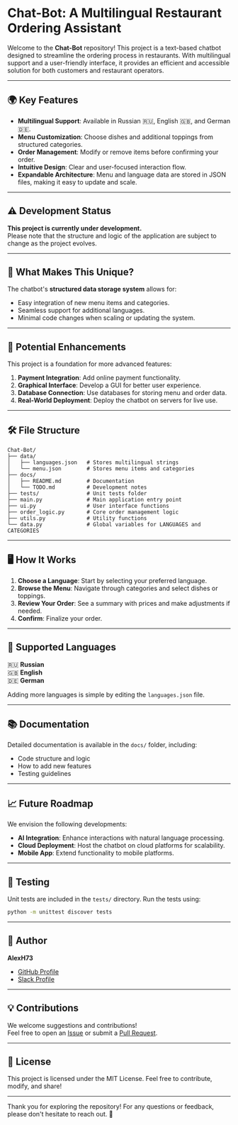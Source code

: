 # Chat-Bot: A Multilingual Restaurant Ordering Assistant

Welcome to the **Chat-Bot** repository! This project is a text-based chatbot designed to streamline the ordering process in restaurants. With multilingual support and a user-friendly interface, it provides an efficient and accessible solution for both customers and restaurant operators.

---

## 🌍 Key Features

- **Multilingual Support**: Available in Russian 🇷🇺, English 🇬🇧, and German 🇩🇪.
- **Menu Customization**: Choose dishes and additional toppings from structured categories.
- **Order Management**: Modify or remove items before confirming your order.
- **Intuitive Design**: Clear and user-focused interaction flow.
- **Expandable Architecture**: Menu and language data are stored in JSON files, making it easy to update and scale.

---

## ⚠️ Development Status

**This project is currently under development.**  
Please note that the structure and logic of the application are subject to change as the project evolves.

---

## 🚀 What Makes This Unique?

The chatbot's **structured data storage system** allows for:
- Easy integration of new menu items and categories.
- Seamless support for additional languages.
- Minimal code changes when scaling or updating the system.

---

## 🔮 Potential Enhancements

This project is a foundation for more advanced features:
1. **Payment Integration**: Add online payment functionality.
2. **Graphical Interface**: Develop a GUI for better user experience.
3. **Database Connection**: Use databases for storing menu and order data.
4. **Real-World Deployment**: Deploy the chatbot on servers for live use.

---

## 🛠️ File Structure

```
Chat-Bot/
├── data/
│   ├── languages.json   # Stores multilingual strings
│   └── menu.json        # Stores menu items and categories
├── docs/
│   ├── README.md        # Documentation
│   └── TODO.md          # Development notes
├── tests/               # Unit tests folder
├── main.py              # Main application entry point
├── ui.py                # User interface functions
├── order_logic.py       # Core order management logic
├── utils.py             # Utility functions
└── data.py              # Global variables for LANGUAGES and CATEGORIES
```

---

## 🖥️ How It Works

1. **Choose a Language**: Start by selecting your preferred language.
2. **Browse the Menu**: Navigate through categories and select dishes or toppings.
3. **Review Your Order**: See a summary with prices and make adjustments if needed.
4. **Confirm**: Finalize your order.

---

## 💬 Supported Languages

🇷🇺 **Russian**  
🇬🇧 **English**  
🇩🇪 **German**

Adding more languages is simple by editing the `languages.json` file.

---

## 📚 Documentation

Detailed documentation is available in the `docs/` folder, including:
- Code structure and logic
- How to add new features
- Testing guidelines

---

## 📈 Future Roadmap

We envision the following developments:
- **AI Integration**: Enhance interactions with natural language processing.
- **Cloud Deployment**: Host the chatbot on cloud platforms for scalability.
- **Mobile App**: Extend functionality to mobile platforms.

---

## 🧪 Testing

Unit tests are included in the `tests/` directory. Run the tests using:
```bash
python -m unittest discover tests
```

---

## 👤 Author

**AlexH73**  
- [GitHub Profile](https://github.com/AlexH73)  
- [Slack Profile](https://ait-tr.slack.com/team/U07V574LHN0)

---

## 💡 Contributions

We welcome suggestions and contributions!  
Feel free to open an [Issue](https://github.com/AlexH73/Chat-Bot/issues) or submit a [Pull Request](https://github.com/AlexH73/Chat-Bot/pulls).

---

## 📜 License

This project is licensed under the MIT License. Feel free to contribute, modify, and share!

---

Thank you for exploring the repository! For any questions or feedback, please don't hesitate to reach out. 🎉